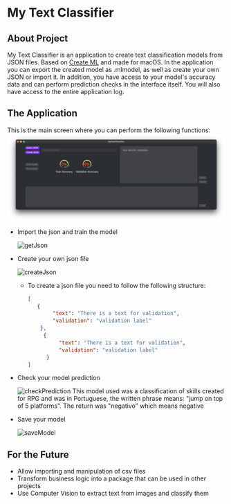 # My Text Classifier

## About Project
My Text Classifier is an application to create text classification models from JSON files. 
Based on [Create ML](https://developer.apple.com/machine-learning/create-ml/) and made for macOS. 
In the application you can export the created model as .mlmodel, as well as create your own JSON or import it. 
In addition, you have access to your model's accuracy data and can perform prediction checks in the interface itself. 
You will also have access to the entire application log.

## The Application

This is the main screen where you can perform the following functions:
![contentView](https://github.com/Robsonmxms/TextClassifier/blob/main/ReadMeAssets/ContentView.png)


- Import the json and train the model

  ![getJson](https://github.com/Robsonmxms/TextClassifier/blob/main/ReadMeAssets/getJson.gif)

- Create your own json file

  ![createJson](https://github.com/Robsonmxms/TextClassifier/blob/main/ReadMeAssets/createjson.gif)
  
  - To create a json file you need to follow the following structure:

    ```json
    [
       {
            "text": "There is a text for validation",
            "validation": "validation label"
        },
         {
              "text": "There is a text for validation",
              "validation": "validation label"
          }
    ]
    ```
- Check your model prediction
  
  ![checkPrediction](https://github.com/Robsonmxms/TextClassifier/blob/main/ReadMeAssets/verifyModel.gif)
  This model used was a classification of skills created for RPG and was in Portuguese, 
  the written phrase means: "jump on top of 5 platforms". The return was "negativo" which means negative   
  
- Save your model
  
  ![saveModel](https://github.com/Robsonmxms/TextClassifier/blob/main/ReadMeAssets/saveModel.gif)
  
## For the Future

- Allow importing and manipulation of csv files
- Transform business logic into a package that can be used in other projects
- Use Computer Vision to extract text from images and classify them
